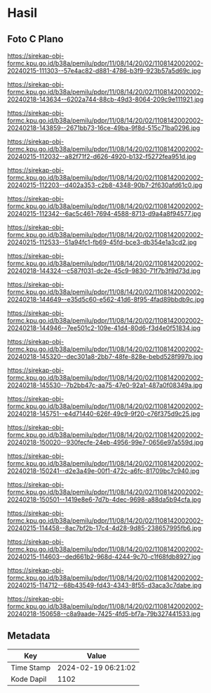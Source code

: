 # Hasil

## Foto C Plano

https://sirekap-obj-formc.kpu.go.id/b38a/pemilu/pdpr/11/08/14/20/02/1108142002002-20240215-111303--57e4ac82-d881-4786-b3f9-923b57a5d69c.jpg

https://sirekap-obj-formc.kpu.go.id/b38a/pemilu/pdpr/11/08/14/20/02/1108142002002-20240218-143634--6202a744-88cb-49d3-8064-209c9e111921.jpg

https://sirekap-obj-formc.kpu.go.id/b38a/pemilu/pdpr/11/08/14/20/02/1108142002002-20240218-143859--2671bb73-16ce-49ba-9f8d-515c71ba0296.jpg

https://sirekap-obj-formc.kpu.go.id/b38a/pemilu/pdpr/11/08/14/20/02/1108142002002-20240215-112032--a82f71f2-d626-4920-b132-f5272fea951d.jpg

https://sirekap-obj-formc.kpu.go.id/b38a/pemilu/pdpr/11/08/14/20/02/1108142002002-20240215-112203--d402a353-c2b8-4348-90b7-2f630afd61c0.jpg

https://sirekap-obj-formc.kpu.go.id/b38a/pemilu/pdpr/11/08/14/20/02/1108142002002-20240215-112342--6ac5c461-7694-4588-8713-d9a4a8f94577.jpg

https://sirekap-obj-formc.kpu.go.id/b38a/pemilu/pdpr/11/08/14/20/02/1108142002002-20240215-112533--51a94fc1-fb69-45fd-bce3-db354e1a3cd2.jpg

https://sirekap-obj-formc.kpu.go.id/b38a/pemilu/pdpr/11/08/14/20/02/1108142002002-20240218-144324--c587f031-dc2e-45c9-9830-71f7b3f9d73d.jpg

https://sirekap-obj-formc.kpu.go.id/b38a/pemilu/pdpr/11/08/14/20/02/1108142002002-20240218-144649--e35d5c60-e562-41d6-8f95-4fad89bbdb9c.jpg

https://sirekap-obj-formc.kpu.go.id/b38a/pemilu/pdpr/11/08/14/20/02/1108142002002-20240218-144946--7ee501c2-109e-41d4-80d6-f3d4e0f51834.jpg

https://sirekap-obj-formc.kpu.go.id/b38a/pemilu/pdpr/11/08/14/20/02/1108142002002-20240218-145320--dec301a8-2bb7-48fe-828e-bebd528f997b.jpg

https://sirekap-obj-formc.kpu.go.id/b38a/pemilu/pdpr/11/08/14/20/02/1108142002002-20240218-145530--7b2bb47c-aa75-47e0-92a1-487a0f08349a.jpg

https://sirekap-obj-formc.kpu.go.id/b38a/pemilu/pdpr/11/08/14/20/02/1108142002002-20240218-145751--e4d71440-626f-49c9-9f20-c76f375d9c25.jpg

https://sirekap-obj-formc.kpu.go.id/b38a/pemilu/pdpr/11/08/14/20/02/1108142002002-20240218-150020--930fecfe-24eb-4956-99e7-0656e97a559d.jpg

https://sirekap-obj-formc.kpu.go.id/b38a/pemilu/pdpr/11/08/14/20/02/1108142002002-20240218-150241--d2e3a49e-00f1-472c-a6fc-81709bc7c940.jpg

https://sirekap-obj-formc.kpu.go.id/b38a/pemilu/pdpr/11/08/14/20/02/1108142002002-20240218-150501--1419e8e6-7d7b-4dec-9698-a88da5b94cfa.jpg

https://sirekap-obj-formc.kpu.go.id/b38a/pemilu/pdpr/11/08/14/20/02/1108142002002-20240215-114458--8ac7bf2b-17c4-4d28-9d85-238657995fb6.jpg

https://sirekap-obj-formc.kpu.go.id/b38a/pemilu/pdpr/11/08/14/20/02/1108142002002-20240215-114603--ded661b2-968d-4244-9c70-c1f68fdb8927.jpg

https://sirekap-obj-formc.kpu.go.id/b38a/pemilu/pdpr/11/08/14/20/02/1108142002002-20240215-114712--68b43549-fd43-4343-8f55-d3aca3c7dabe.jpg

https://sirekap-obj-formc.kpu.go.id/b38a/pemilu/pdpr/11/08/14/20/02/1108142002002-20240218-150658--c8a9aade-7425-4fd5-bf7a-79b327441533.jpg


## Metadata

| Key        | Value               |
| ---------- | ------------------- |
| Time Stamp | 2024-02-19 06:21:02 |
| Kode Dapil | 1102                |



